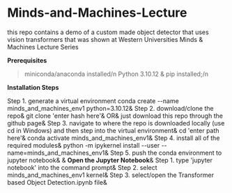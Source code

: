 # Minds-and-Machines-Lecture
this repo contains a demo of a custom made object detector that uses vision transformers that was shown at Western Universities Minds &amp; Machines Lecture Series


**Prerequisites**
> miniconda/anaconda installed/n
> Python 3.10.12 & pip installed;/n

**Installation Steps**

Step 1. generate a virtual environment
        conda create --name minds_and_machines_env1 python=3.10.12&amp;
Step 2. download/clone the repo&amp;
        git clone 'enter hash here'&amp;
                    OR&amp;
        just download this repo through the github page&amp;
Step 3. navigate to where the repo is downloaded locally (use cd in Windows) and then step into the virtual environment&amp;
        cd 'enter path here'&amp;
        conda activate minds_and_machines_env1&amp;
Step 4. install all of the required modules&amp;
        python -m ipykernel install --user --name=minds_and_machines_env1&amp;
Step 5. push the conda environment to jupyter notebook&amp;
&amp;
**Open the Jupyter Notebook**&amp;
Step 1. type 'jupyter notebook' into the command prompt&amp;
Step 2. select minds_and_machines_env1 kernel&amp;
Step 3. select/open the Transformer based Object Detection.ipynb file&amp;
